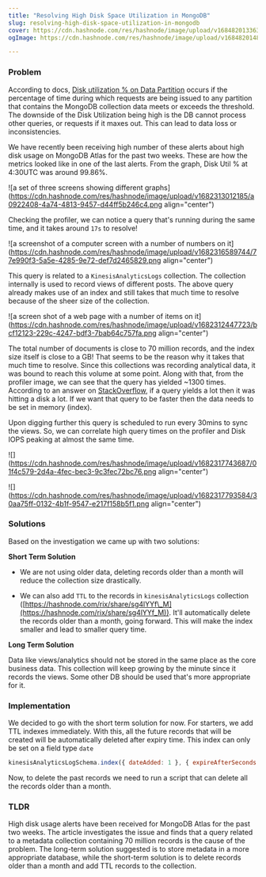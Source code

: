 ```yaml
---
title: "Resolving High Disk Space Utilization in MongoDB"
slug: resolving-high-disk-space-utilization-in-mongodb
cover: https://cdn.hashnode.com/res/hashnode/image/upload/v1684820133633/36e7954d-7fea-4ac5-8687-cf76018ed340.png
ogImage: https://cdn.hashnode.com/res/hashnode/image/upload/v1684820148806/194294d9-8b59-4f14-8ceb-14edd8c4e4d3.png

---
```


### Problem

According to docs, [Disk utilization % on Data Partition](https://www.mongodb.com/docs/atlas/reference/alert-resolutions/disk-io-utilization/) occurs if the percentage of time during which requests are being issued to any partition that contains the MongoDB collection data meets or exceeds the threshold. The downside of the Disk Utilization being high is the DB cannot process other queries, or requests if it maxes out. This can lead to data loss or inconsistencies.

We have recently been receiving high number of these alerts about high disk usage on MongoDB Atlas for the past two weeks. These are how the metrics looked like in one of the last alerts. From the graph, Disk Util % at 4:30UTC was around 99.86%.

![a set of three screens showing different graphs](https://cdn.hashnode.com/res/hashnode/image/upload/v1682313012185/a0922408-4a74-4813-9457-d44ff5b246c4.png align="center")

Checking the profiler, we can notice a query that's running during the same time, and it takes around `17s` to resolve!

![a screenshot of a computer screen with a number of numbers on it](https://cdn.hashnode.com/res/hashnode/image/upload/v1682316589744/77e990f3-5a5e-4285-9e72-def7d2465829.png align="center")

This query is related to a `KinesisAnalyticsLogs` collection. The collection internally is used to record views of different posts. The above query already makes use of an index and still takes that much time to resolve because of the sheer size of the collection.

![a screen shot of a web page with a number of items on it](https://cdn.hashnode.com/res/hashnode/image/upload/v1682312447723/bcf12123-229c-4247-bdf3-7bab64c757fa.png align="center")

The total number of documents is close to 70 million records, and the index size itself is close to a GB! That seems to be the reason why it takes that much time to resolve. Since this collections was recording analytical data, it was bound to reach this volume at some point. Along with that, from the profiler image, we can see that the query has yielded ~1300 times. According to an answer on [StackOverflow](https://dba.stackexchange.com/questions/82969/mongodb-how-to-reduce-numyields), if a query yields a lot then it was hitting a disk a lot. If we want that query to be faster then the data needs to be set in memory (index).

Upon digging further this query is scheduled to run every 30mins to sync the views. So, we can correlate high query times on the profiler and Disk IOPS peaking at almost the same time.

![](https://cdn.hashnode.com/res/hashnode/image/upload/v1682317743687/01f4c579-2d4a-4fec-bec3-9c3fec72bc76.png align="center")

![](https://cdn.hashnode.com/res/hashnode/image/upload/v1682317793584/30aa75ff-0132-4b1f-9547-e217f158b5f1.png align="center")

### Solutions

Based on the investigation we came up with two solutions:

**Short Term Solution**

* We are not using older data, deleting records older than a month will reduce the collection size drastically.
    

* We can also add `TTL` to the records in `kinesisAnalyticsLogs` collection ([https://hashnode.com/rix/share/sg4lYYf\_M](https://hashnode.com/rix/share/sg4lYYf_M)). It'll automatically delete the records older than a month, going forward. This will make the index smaller and lead to smaller query time.
    

**Long Term Solution**

Data like views/analytics should not be stored in the same place as the core business data. This collection will keep growing by the minute since it records the views. Some other DB should be used that's more appropriate for it.

### Implementation

We decided to go with the short term solution for now. For starters, we add TTL indexes immediately. With this, all the future records that will be created will be automatically deleted after expiry time. This index can only be set on a field type `date`

```javascript
kinesisAnalyticsLogSchema.index({ dateAdded: 1 }, { expireAfterSeconds: 2592000 });
```

Now, to delete the past records we need to run a script that can delete all the records older than a month.

### TLDR

High disk usage alerts have been received for MongoDB Atlas for the past two weeks. The article investigates the issue and finds that a query related to a metadata collection containing 70 million records is the cause of the problem. The long-term solution suggested is to store metadata in a more appropriate database, while the short-term solution is to delete records older than a month and add TTL records to the collection.